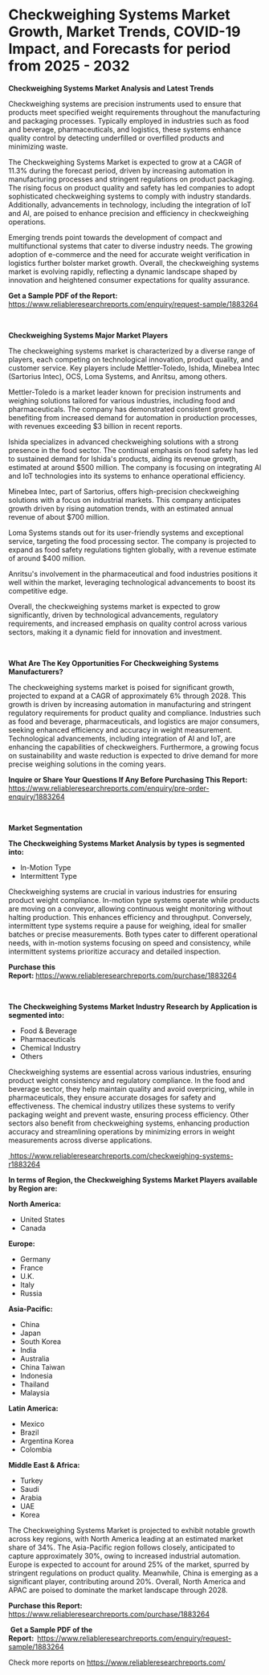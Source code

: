 <p><h1>Checkweighing Systems Market Growth, Market Trends, COVID-19 Impact, and Forecasts for period from 2025 - 2032</h1></p><p><strong>Checkweighing Systems Market Analysis and Latest Trends</strong></p>
<p><p>Checkweighing systems are precision instruments used to ensure that products meet specified weight requirements throughout the manufacturing and packaging processes. Typically employed in industries such as food and beverage, pharmaceuticals, and logistics, these systems enhance quality control by detecting underfilled or overfilled products and minimizing waste. </p><p>The Checkweighing Systems Market is expected to grow at a CAGR of 11.3% during the forecast period, driven by increasing automation in manufacturing processes and stringent regulations on product packaging. The rising focus on product quality and safety has led companies to adopt sophisticated checkweighing systems to comply with industry standards. Additionally, advancements in technology, including the integration of IoT and AI, are poised to enhance precision and efficiency in checkweighing operations. </p><p>Emerging trends point towards the development of compact and multifunctional systems that cater to diverse industry needs. The growing adoption of e-commerce and the need for accurate weight verification in logistics further bolster market growth. Overall, the checkweighing systems market is evolving rapidly, reflecting a dynamic landscape shaped by innovation and heightened consumer expectations for quality assurance.</p></p>
<p><strong>Get a Sample PDF of the Report:&nbsp;</strong> <a href="https://www.reliableresearchreports.com/enquiry/request-sample/1883264?utm_campaign=2565&utm_medium=2&utm_source=Github&utm_content=ia&utm_term=22022025&utm_id=checkweighing-systems">https://www.reliableresearchreports.com/enquiry/request-sample/1883264</a></p>
<p>&nbsp;</p>
<p><strong>Checkweighing Systems Major Market Players</strong></p>
<p><p>The checkweighing systems market is characterized by a diverse range of players, each competing on technological innovation, product quality, and customer service. Key players include Mettler-Toledo, Ishida, Minebea Intec (Sartorius Intec), OCS, Loma Systems, and Anritsu, among others.</p><p>Mettler-Toledo is a market leader known for precision instruments and weighing solutions tailored for various industries, including food and pharmaceuticals. The company has demonstrated consistent growth, benefiting from increased demand for automation in production processes, with revenues exceeding $3 billion in recent reports.</p><p>Ishida specializes in advanced checkweighing solutions with a strong presence in the food sector. The continual emphasis on food safety has led to sustained demand for Ishida's products, aiding its revenue growth, estimated at around $500 million. The company is focusing on integrating AI and IoT technologies into its systems to enhance operational efficiency.</p><p>Minebea Intec, part of Sartorius, offers high-precision checkweighing solutions with a focus on industrial markets. This company anticipates growth driven by rising automation trends, with an estimated annual revenue of about $700 million.</p><p>Loma Systems stands out for its user-friendly systems and exceptional service, targeting the food processing sector. The company is projected to expand as food safety regulations tighten globally, with a revenue estimate of around $400 million.</p><p>Anritsu's involvement in the pharmaceutical and food industries positions it well within the market, leveraging technological advancements to boost its competitive edge.</p><p>Overall, the checkweighing systems market is expected to grow significantly, driven by technological advancements, regulatory requirements, and increased emphasis on quality control across various sectors, making it a dynamic field for innovation and investment.</p></p>
<p>&nbsp;</p>
<p><strong>What Are The Key Opportunities For Checkweighing Systems Manufacturers?</strong></p>
<p><p>The checkweighing systems market is poised for significant growth, projected to expand at a CAGR of approximately 6% through 2028. This growth is driven by increasing automation in manufacturing and stringent regulatory requirements for product quality and compliance. Industries such as food and beverage, pharmaceuticals, and logistics are major consumers, seeking enhanced efficiency and accuracy in weight measurement. Technological advancements, including integration of AI and IoT, are enhancing the capabilities of checkweighers. Furthermore, a growing focus on sustainability and waste reduction is expected to drive demand for more precise weighing solutions in the coming years.</p></p>
<p><strong>Inquire or Share Your Questions If Any Before Purchasing This Report:</strong> <a href="https://www.reliableresearchreports.com/enquiry/pre-order-enquiry/1883264?utm_campaign=2565&utm_medium=2&utm_source=Github&utm_content=ia&utm_term=22022025&utm_id=checkweighing-systems">https://www.reliableresearchreports.com/enquiry/pre-order-enquiry/1883264</a></p>
<p>&nbsp;</p>
<p><strong>Market Segmentation</strong></p>
<p><strong>The Checkweighing Systems Market Analysis by types is segmented into:</strong></p>
<p><ul><li>In-Motion Type</li><li>Intermittent Type</li></ul></p>
<p><p>Checkweighing systems are crucial in various industries for ensuring product weight compliance. In-motion type systems operate while products are moving on a conveyor, allowing continuous weight monitoring without halting production. This enhances efficiency and throughput. Conversely, intermittent type systems require a pause for weighing, ideal for smaller batches or precise measurements. Both types cater to different operational needs, with in-motion systems focusing on speed and consistency, while intermittent systems prioritize accuracy and detailed inspection.</p></p>
<p><strong>Purchase this Report:&nbsp;</strong><a href="https://www.reliableresearchreports.com/purchase/1883264?utm_campaign=2565&utm_medium=2&utm_source=Github&utm_content=ia&utm_term=22022025&utm_id=checkweighing-systems">https://www.reliableresearchreports.com/purchase/1883264</a></p>
<p>&nbsp;</p>
<p><strong>The Checkweighing Systems Market Industry Research by Application is segmented into:</strong></p>
<p><ul><li>Food & Beverage</li><li>Pharmaceuticals</li><li>Chemical Industry</li><li>Others</li></ul></p>
<p><p>Checkweighing systems are essential across various industries, ensuring product weight consistency and regulatory compliance. In the food and beverage sector, they help maintain quality and avoid overpricing, while in pharmaceuticals, they ensure accurate dosages for safety and effectiveness. The chemical industry utilizes these systems to verify packaging weight and prevent waste, ensuring process efficiency. Other sectors also benefit from checkweighing systems, enhancing production accuracy and streamlining operations by minimizing errors in weight measurements across diverse applications.</p></p>
<p><a href="https://www.reliableresearchreports.com/checkweighing-systems-r1883264?utm_campaign=2565&utm_medium=2&utm_source=Github&utm_content=ia&utm_term=22022025&utm_id=checkweighing-systems">&nbsp;https://www.reliableresearchreports.com/checkweighing-systems-r1883264</a></p>
<p><strong>In terms of Region, the Checkweighing Systems Market Players available by Region are:</strong></p>
<p>
    <p> <strong> North America: </strong>
        <ul>
            <li>United States</li>
            <li>Canada</li>
        </ul>
        </p> 
    <p> <strong> Europe: </strong>
        <ul>
            <li>Germany</li>
            <li>France</li>
            <li>U.K.</li>
            <li>Italy</li>
            <li>Russia</li>
        </ul>
        </p> 
    <p> <strong> Asia-Pacific: </strong>
        <ul>
            <li>China</li>
            <li>Japan</li>
            <li>South Korea</li>
            <li>India</li>
            <li>Australia</li>
            <li>China Taiwan</li>
            <li>Indonesia</li>
            <li>Thailand</li>
            <li>Malaysia</li>
        </ul>
        </p> 
    <p> <strong> Latin America: </strong>
        <ul>
            <li>Mexico</li>
            <li>Brazil</li>
            <li>Argentina Korea</li>
            <li>Colombia</li>
        </ul>
        </p> 
    <p> <strong> Middle East & Africa: </strong>
        <ul>
            <li>Turkey</li>
            <li>Saudi</li>
            <li>Arabia</li>
            <li>UAE</li>
            <li>Korea</li>
        </ul>
    </p>
    </p>
<p><p>The Checkweighing Systems Market is projected to exhibit notable growth across key regions, with North America leading at an estimated market share of 34%. The Asia-Pacific region follows closely, anticipated to capture approximately 30%, owing to increased industrial automation. Europe is expected to account for around 25% of the market, spurred by stringent regulations on product quality. Meanwhile, China is emerging as a significant player, contributing around 20%. Overall, North America and APAC are poised to dominate the market landscape through 2028.</p></p>
<p><strong>Purchase this Report: </strong><a href="https://www.reliableresearchreports.com/purchase/1883264?utm_campaign=2565&utm_medium=2&utm_source=Github&utm_content=ia&utm_term=22022025&utm_id=checkweighing-systems">https://www.reliableresearchreports.com/purchase/1883264</a></p>
<p>&nbsp;<strong>Get a Sample PDF of the Report:&nbsp;&nbsp;</strong><a href="https://www.reliableresearchreports.com/enquiry/request-sample/1883264?utm_campaign=2565&utm_medium=2&utm_source=Github&utm_content=ia&utm_term=22022025&utm_id=checkweighing-systems">https://www.reliableresearchreports.com/enquiry/request-sample/1883264</a></p>
<p><strong></strong></p>
<p>Check more reports on <a href="https://www.reliableresearchreports.com/?utm_campaign=2565&utm_medium=2&utm_source=Github&utm_content=ia&utm_term=22022025&utm_id=checkweighing-systems">https://www.reliableresearchreports.com/</a></p>